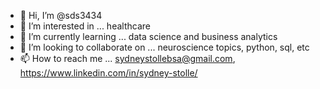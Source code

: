 - 👋 Hi, I’m @sds3434
- 👀 I’m interested in ... healthcare
- 🌱 I’m currently learning ... data science and business analytics
- 💞️ I’m looking to collaborate on ... neuroscience topics, python, sql, etc 
- 📫 How to reach me ... sydneystollebsa@gmail.com, https://www.linkedin.com/in/sydney-stolle/ 

<!---
sds3434/sds3434 is a ✨ special ✨ repository because its `README.md` (this file) appears on your GitHub profile.
You can click the Preview link to take a look at your changes.
--->
